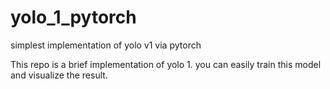 # yolo_1_pytorch
simplest implementation of yolo v1 via pytorch

This repo is a brief implementation of yolo 1. you can easily train this model and visualize the result.

